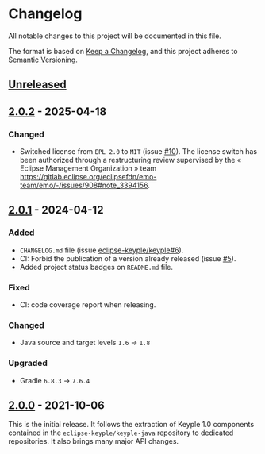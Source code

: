 # Changelog
All notable changes to this project will be documented in this file.

The format is based on [Keep a Changelog](https://keepachangelog.com/en/1.0.0/),
and this project adheres to [Semantic Versioning](https://semver.org/spec/v2.0.0.html).

## [Unreleased]

## [2.0.2] - 2025-04-18
### Changed
- Switched license from `EPL 2.0` to `MIT` (issue [#10]).
  The license switch has been authorized through a restructuring review supervised by the « Eclipse Management
  Organization » team https://gitlab.eclipse.org/eclipsefdn/emo-team/emo/-/issues/908#note_3394156.

## [2.0.1] - 2024-04-12
### Added
- `CHANGELOG.md` file (issue [eclipse-keyple/keyple#6]).
- CI: Forbid the publication of a version already released (issue [#5]).
- Added project status badges on `README.md` file.
### Fixed
- CI: code coverage report when releasing.
### Changed
- Java source and target levels `1.6` -> `1.8`
### Upgraded
- Gradle `6.8.3` -> `7.6.4`

## [2.0.0] - 2021-10-06
This is the initial release.
It follows the extraction of Keyple 1.0 components contained in the `eclipse-keyple/keyple-java` repository to dedicated repositories.
It also brings many major API changes.

[unreleased]: https://github.com/eclipse-keyple/keyple-common-java-api/compare/2.0.2...HEAD
[2.0.2]: https://github.com/eclipse-keyple/keyple-common-java-api/compare/2.0.1...2.0.2
[2.0.1]: https://github.com/eclipse-keyple/keyple-common-java-api/compare/2.0.0...2.0.1
[2.0.0]: https://github.com/eclipse-keyple/keyple-common-java-api/releases/tag/2.0.0

[#10]: https://github.com/eclipse-keyple/keyple-common-java-api/issues/10
[#5]: https://github.com/eclipse-keyple/keyple-common-java-api/issues/5

[eclipse-keyple/keyple#6]: https://github.com/eclipse-keyple/keyple/issues/6